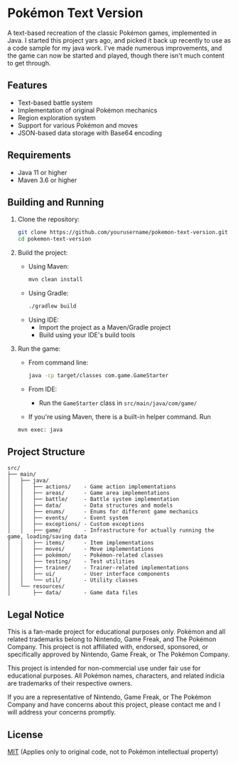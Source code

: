 # Pokémon Text Version

A text-based recreation of the classic Pokémon games, implemented in Java. I started this project yars ago, and picked it back up recently to use as a code sample for my java work. I've made numerous improvements, and the game can now be started and played, though there isn't much content to get through. 

## Features

- Text-based battle system
- Implementation of original Pokémon mechanics
- Region exploration system
- Support for various Pokémon and moves
- JSON-based data storage with Base64 encoding

## Requirements

- Java 11 or higher
- Maven 3.6 or higher

## Building and Running

1. Clone the repository:
   ```bash
   git clone https://github.com/yourusername/pokemon-text-version.git
   cd pokemon-text-version
   ```

2. Build the project:
   - Using Maven:
     ```bash
     mvn clean install
     ```
   - Using Gradle:
     ```bash
     ./gradlew build
     ```
   - Using IDE:
     - Import the project as a Maven/Gradle project
     - Build using your IDE's build tools

3. Run the game:
   - From command line:
     ```bash
     java -cp target/classes com.game.GameStarter
     ```
   - From IDE:
     - Run the `GameStarter` class in `src/main/java/com/game/`

    - If you're using Maven, there is a built-in helper command. Run
    ```bash
    mvn exec: java
    ```

## Project Structure

```
src/
├── main/
│   ├── java/
│   │   ├── actions/    - Game action implementations
│   │   ├── areas/      - Game area implementations
│   │   ├── battle/     - Battle system implementation
│   │   ├── data/       - Data structures and models
│   │   ├── enums/      - Enums for different game mechanics
│   │   ├── events/     - Event system
│   │   ├── exceptions/ - Custom exceptions
│   │   ├── game/       - Infrastructure for actually running the game, loading/saving data
│   │   ├── items/      - Item implementations
│   │   ├── moves/      - Move implementations
│   │   ├── pokémon/    - Pokémon-related classes
│   │   ├── testing/    - Test utilities
│   │   ├── trainer/    - Trainer-related implementations
│   │   ├── ui/         - User interface components
│   │   └── util/       - Utility classes
│   └── resources/
│       ├── data/       - Game data files
```

## Legal Notice

This is a fan-made project for educational purposes only. Pokémon and all related trademarks belong to Nintendo, Game Freak, and The Pokémon Company. This project is not affiliated with, endorsed, sponsored, or specifically approved by Nintendo, Game Freak, or The Pokémon Company.

This project is intended for non-commercial use under fair use for educational purposes. All Pokémon names, characters, and related indicia are trademarks of their respective owners.

If you are a representative of Nintendo, Game Freak, or The Pokémon Company and have concerns about this project, please contact me and I will address your concerns promptly.

## License

[MIT](https://choosealicense.com/licenses/mit/) (Applies only to original code, not to Pokémon intellectual property) 